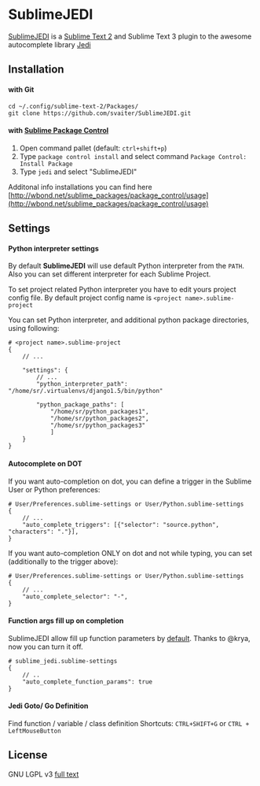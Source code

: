 SublimeJEDI
============

[SublimeJEDI](https://github.com/svaiter/SublimeJEDI) is a [Sublime Text 2](http://www.sublimetext.com/) and Sublime Text 3 plugin
to the awesome autocomplete library [Jedi](https://github.com/davidhalter/jedi)


Installation
------------

#### with Git

    cd ~/.config/sublime-text-2/Packages/
    git clone https://github.com/svaiter/SublimeJEDI.git


#### with [Sublime Package Control](http://wbond.net/sublime_packages/package_control)

 1. Open command pallet (default: `ctrl+shift+p`)
 2. Type `package control install` and select command `Package Control: Install Package`
 3. Type `jedi` and select "SublimeJEDI"

Additonal info installations you can find here [http://wbond.net/sublime_packages/package_control/usage](http://wbond.net/sublime_packages/package_control/usage)

Settings
--------

#### Python interpreter settings

By default **SublimeJEDI** will use default Python interpreter from the `PATH`.
Also you can set different interpreter for each Sublime Project.

To set project related Python interpreter you have to edit yours project config file.
By default project config name is `<project name>.sublime-project`

You can set Python interpreter, and additional python package directories, using following:

    # <project name>.sublime-project
    {
        // ...

        "settings": {
            // ...
            "python_interpreter_path": "/home/sr/.virtualenvs/django1.5/bin/python"

            "python_package_paths": [
                "/home/sr/python_packages1",
                "/home/sr/python_packages2",
                "/home/sr/python_packages3"
                ]
        }
    }

#### Autocomplete on DOT

If you want auto-completion on dot, you can define a trigger in the
Sublime User or Python preferences:

    # User/Preferences.sublime-settings or User/Python.sublime-settings
    {
        // ...
        "auto_complete_triggers": [{"selector": "source.python", "characters": "."}],
    }

If you want auto-completion ONLY on dot and not while typing, you can
set (additionally to the trigger above):


    # User/Preferences.sublime-settings or User/Python.sublime-settings
    {
        // ...
        "auto_complete_selector": "-",
    }

#### Function args fill up on completion

SublimeJEDI allow fill up function parameters by [default](sublime_jedi.sublime-settins#13). Thanks to @krya, now you can turn it off.

	# sublime_jedi.sublime-settings
	{
		// ..
		"auto_complete_function_params": true
	}


#### Jedi Goto/ Go Definition

Find function / variable / class definition
Shortcuts: `CTRL+SHIFT+G` or `CTRL + LeftMouseButton`


License
-------

GNU LGPL v3
[full text](http://www.gnu.org/licenses/lgpl.txt)
